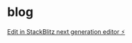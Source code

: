 # blog

[Edit in StackBlitz next generation editor ⚡️](https://stackblitz.com/~/github.com/GabrielJonesDev/blog)